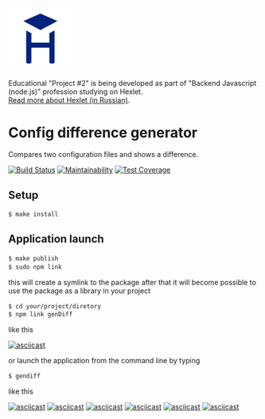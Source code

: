##
[![Hexlet Ltd. logo](https://raw.githubusercontent.com/Hexlet/hexletguides.github.io/master/images/hexlet_logo128.png)](https://ru.hexlet.io/pages/about?utm_source=github&utm_medium=link&utm_campaign=nodejs-package)

Educational "Project #2" is being developed as part of "Backend Javascript (node.js)" profession studying on Hexlet.  
[Read more about Hexlet (in Russian)](https://ru.hexlet.io/pages/about?utm_source=github&utm_medium=link&utm_campaign=nodejs-package).
##

# Config difference generator
Compares two configuration files and shows a difference.

[![Build Status](https://img.shields.io/endpoint.svg?url=https%3A%2F%2Factions-badge.atrox.dev%2Fushachev%2Fbackend-project-lvl2%2Fbadge%3Fref%3Dmaster&style=flat)](https://actions-badge.atrox.dev/ushachev/backend-project-lvl2/goto?ref=master)
[![Maintainability](https://api.codeclimate.com/v1/badges/cf8e444c79a3b4fee878/maintainability)](https://codeclimate.com/github/ushachev/backend-project-lvl2/maintainability)
[![Test Coverage](https://api.codeclimate.com/v1/badges/cf8e444c79a3b4fee878/test_coverage)](https://codeclimate.com/github/ushachev/backend-project-lvl2/test_coverage)

## Setup

```sh
$ make install
```

## Application launch

```sh
$ make publish
$ sudo npm link
```
this will create a symlink to the package after that it will become possible to use the package as a library in your project

```sh
$ cd your/project/diretory
$ npm link genDiff
```
like this

[![asciicast](https://asciinema.org/a/SeHXXvH4yzyDE57RRSH8OjzJA.svg)](https://asciinema.org/a/SeHXXvH4yzyDE57RRSH8OjzJA)

or launch the application from the command line by typing

```sh
$ gendiff
```
like this

[![asciicast](https://asciinema.org/a/PMofhfyqQVimjjeGh5ouPLnPo.svg)](https://asciinema.org/a/PMofhfyqQVimjjeGh5ouPLnPo)
[![asciicast](https://asciinema.org/a/wUNqYX5xmN5tAw50xDzkGyADu.svg)](https://asciinema.org/a/wUNqYX5xmN5tAw50xDzkGyADu)
[![asciicast](https://asciinema.org/a/2rq9oYXEcJVbffvkmlEzzWboV.svg)](https://asciinema.org/a/2rq9oYXEcJVbffvkmlEzzWboV)
[![asciicast](https://asciinema.org/a/lewlj7l60MsPvjuydX6oW9vSO.svg)](https://asciinema.org/a/lewlj7l60MsPvjuydX6oW9vSO)
[![asciicast](https://asciinema.org/a/hfFKIyNXM82eAJaNNb76OCmsP.svg)](https://asciinema.org/a/hfFKIyNXM82eAJaNNb76OCmsP)
[![asciicast](https://asciinema.org/a/tHLGyBPC08Z6TelM0Jpk4dbTZ.svg)](https://asciinema.org/a/tHLGyBPC08Z6TelM0Jpk4dbTZ)
